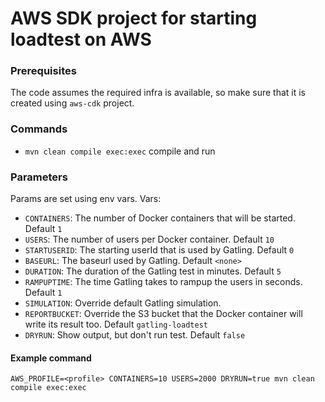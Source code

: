 # AWS SDK project for starting loadtest on AWS

### Prerequisites
The code assumes the required infra is available, so make sure that it is created using `aws-cdk` project.

### Commands

* `mvn clean compile exec:exec` compile and run

### Parameters
Params are set using env vars.
Vars:
* `CONTAINERS`: The number of Docker containers that will be started. Default `1`
* `USERS`: The number of users per Docker container. Default `10`
* `STARTUSERID`: The starting userId that is used by Gatling. Default `0`
* `BASEURL`: The baseurl used by Gatling. Default `<none>`
* `DURATION`: The duration of the Gatling test in minutes. Default `5`
* `RAMPUPTIME`: The time Gatling takes to rampup the users in seconds. Default `1`
* `SIMULATION`: Override default Gatling simulation.
* `REPORTBUCKET`: Override the S3 bucket that the Docker container will write its result too. Default `gatling-loadtest`
* `DRYRUN`: Show output, but don't run test. Default `false`

#### Example command
`AWS_PROFILE=<profile> CONTAINERS=10 USERS=2000 DRYRUN=true mvn clean compile exec:exec`
